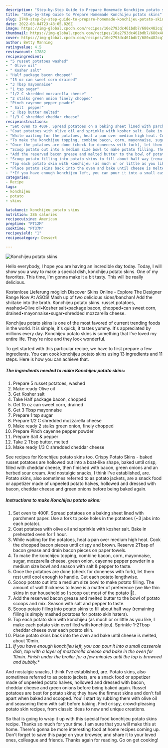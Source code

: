 ```yaml
---
description: "Step-by-Step Guide to Prepare Homemade Konchijeu potato skins"
title: "Step-by-Step Guide to Prepare Homemade Konchijeu potato skins"
slug: 2740-step-by-step-guide-to-prepare-homemade-konchijeu-potato-skins
date: 2022-03-04T23:48:05.826Z
image: https://img-global.cpcdn.com/recipes/10e2793dc461bdb7/680x482cq70/konchijeu-potato-skins-recipe-main-photo.jpg
thumbnail: https://img-global.cpcdn.com/recipes/10e2793dc461bdb7/680x482cq70/konchijeu-potato-skins-recipe-main-photo.jpg
cover: https://img-global.cpcdn.com/recipes/10e2793dc461bdb7/680x482cq70/konchijeu-potato-skins-recipe-main-photo.jpg
author: Betty Manning
ratingvalue: 4.5
reviewcount: 17882
recipeingredient:
- "5 russet potatoes washed"
- " Olive oil"
- " Kosher salt"
- "Half package bacon chopped"
- "15 oz can sweet corn drained"
- "3 Tbsp mayonnaise"
- "1 tsp sugar"
- "1/2 C shredded mozzarella cheese"
- "2 stalks green onion finely chopped"
- "Pinch cayenne pepper powder"
- " Salt  pepper"
- "2 Tbsp butter melted"
- "1/3 C shredded cheddar cheese"
recipeinstructions:
- "Set oven to 400F. Spread potatoes on a baking sheet lined with parchment paper. Use a fork to poke holes in the potatoes (~3 jabs into each potato)."
- "Coat potatoes with olive oil and sprinkle with kosher salt. Bake in preheated oven for 1 hour."
- "While waiting for the potatoes, heat a pan over medium high heat. Cook the chopped bacon pieces until crispy and brown. Reserve 2Tbsp of bacon grease and drain bacon pieces on paper towels."
- "To make the konchijeu topping, combine bacon, corn, mayonnaise, sugar, mozzarella cheese, green onion, cayenne pepper powder in a medium size bowl and season with salt &amp; pepper to taste."
- "Once the potatoes are done (check for doneness with fork), let them rest until cool enough to handle. Cut each potato lengthwise."
- "Scoop potato out into a medium size bowl to make potato filling. The amount of wall thickness to leave is a matter of preference (we like thin skins in our household so I scoop out most of the potato 🙂)."
- "Add the reserved bacon grease and melted butter to the bowl of potato scoops and mix. Season with salt and pepper to taste."
- "Scoop potato filling into potato skins to fill about half way (remaining filling is simply mashed potatoes for potato skin haters)."
- "Top each potato skin with konchijeu (as much or or little as you like, I make each potato skin overfilled with konchijeu). Sprinkle 1-2Tbsp cheddar cheese over each potato skin."
- "Place potato skins back into the oven and bake until cheese is melted, about 10min."
- "*If you have enough konchijeu left, you can pour it into a small casserole dish, top with a layer of mozzarella cheese and bake in the oven for 10min. Finish under the broiler for a few minutes until the top is browned and bubbly.**"
categories:
- Recipe
tags:
- konchijeu
- potato
- skins

katakunci: konchijeu potato skins 
nutrition: 286 calories
recipecuisine: American
preptime: "PT12M"
cooktime: "PT37M"
recipeyield: "1"
recipecategory: Dessert

---
```



![Konchijeu potato skins](https://img-global.cpcdn.com/recipes/10e2793dc461bdb7/680x482cq70/konchijeu-potato-skins-recipe-main-photo.jpg)

Hello everybody, I hope you are having an incredible day today. Today, I will show you a way to make a special dish, konchijeu potato skins. One of my favorites. This time, I'm gonna make it a bit tasty. This will be really delicious.

Kostenlose Lieferung möglich Discover Skins Online - Explore The Designer Range Now At ASOS! Mash up of two delicious sides/banchan! Add the shiitake into the broth. Konchijeu potato skins. russet potatoes, washed•Olive oil•Kosher salt•package bacon, chopped•can sweet corn, drained•mayonnaise•sugar•shredded mozzarella cheese.

Konchijeu potato skins is one of the most favored of current trending foods in the world. It is simple, it's quick, it tastes yummy. It's appreciated by millions every day. Konchijeu potato skins is something that I've loved my entire life. They're nice and they look wonderful.


To get started with this particular recipe, we have to first prepare a few ingredients. You can cook konchijeu potato skins using 13 ingredients and 11 steps. Here is how you can achieve that.

<!--inarticleads1-->

##### The ingredients needed to make Konchijeu potato skins:

1. Prepare 5 russet potatoes, washed
1. Make ready  Olive oil
1. Get  Kosher salt
1. Take Half package bacon, chopped
1. Get 15 oz can sweet corn, drained
1. Get 3 Tbsp mayonnaise
1. Prepare 1 tsp sugar
1. Prepare 1/2 C shredded mozzarella cheese
1. Make ready 2 stalks green onion, finely chopped
1. Prepare Pinch cayenne pepper powder
1. Prepare  Salt &amp; pepper
1. Take 2 Tbsp butter, melted
1. Make ready 1/3 C shredded cheddar cheese


See recipes for Konchijeu potato skins too. Crispy Potato Skins - baked russet potatoes are hollowed out into a boat-like shape, baked until crisp, filled with cheddar cheese, then finished with bacon, green onions and an herbed sour cream. And nostalgic snacks, I think I&#39;ve established, are. Potato skins, also sometimes referred to as potato jackets, are a snack food or appetizer made of unpeeled potato halves, hollowed and dressed with bacon, cheddar cheese and green onions before being baked again. 

<!--inarticleads2-->

##### Instructions to make Konchijeu potato skins:

1. Set oven to 400F. Spread potatoes on a baking sheet lined with parchment paper. Use a fork to poke holes in the potatoes (~3 jabs into each potato).
1. Coat potatoes with olive oil and sprinkle with kosher salt. Bake in preheated oven for 1 hour.
1. While waiting for the potatoes, heat a pan over medium high heat. Cook the chopped bacon pieces until crispy and brown. Reserve 2Tbsp of bacon grease and drain bacon pieces on paper towels.
1. To make the konchijeu topping, combine bacon, corn, mayonnaise, sugar, mozzarella cheese, green onion, cayenne pepper powder in a medium size bowl and season with salt &amp; pepper to taste.
1. Once the potatoes are done (check for doneness with fork), let them rest until cool enough to handle. Cut each potato lengthwise.
1. Scoop potato out into a medium size bowl to make potato filling. The amount of wall thickness to leave is a matter of preference (we like thin skins in our household so I scoop out most of the potato 🙂).
1. Add the reserved bacon grease and melted butter to the bowl of potato scoops and mix. Season with salt and pepper to taste.
1. Scoop potato filling into potato skins to fill about half way (remaining filling is simply mashed potatoes for potato skin haters).
1. Top each potato skin with konchijeu (as much or or little as you like, I make each potato skin overfilled with konchijeu). Sprinkle 1-2Tbsp cheddar cheese over each potato skin.
1. Place potato skins back into the oven and bake until cheese is melted, about 10min.
1. *If you have enough konchijeu left, you can pour it into a small casserole dish, top with a layer of mozzarella cheese and bake in the oven for 10min. Finish under the broiler for a few minutes until the top is browned and bubbly.**


And nostalgic snacks, I think I&#39;ve established, are. Potato skins, also sometimes referred to as potato jackets, are a snack food or appetizer made of unpeeled potato halves, hollowed and dressed with bacon, cheddar cheese and green onions before being baked again. Russet potatoes are best for potato skins; they have the firmest skins and don&#39;t fall apart when baked and scooped. You&#39;ll start by rubbing them with olive oil and seasoning them with salt before baking. Find crispy, crowd-pleasing potato skin recipes, from classic ideas to new and unique creations. 

So that is going to wrap it up with this special food konchijeu potato skins recipe. Thanks so much for your time. I am sure that you will make this at home. There's gonna be more interesting food at home recipes coming up. Don't forget to save this page on your browser, and share it to your loved ones, colleague and friends. Thanks again for reading. Go on get cooking!
